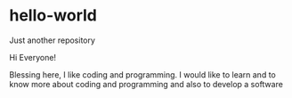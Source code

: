# hello-world
Just another repository

Hi Everyone!

Blessing here, I like coding and programming.
I would like to learn and to know more about coding and programming and also to develop a software

